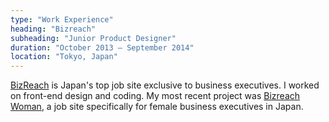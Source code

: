 ```yaml
---
type: "Work Experience"
heading: "Bizreach"
subheading: "Junior Product Designer"
duration: "October 2013 – September 2014"
location: "Tokyo, Japan"
---
```


<a href="https://www.bizreach.jp/" target="_blank">BizReach</a> is Japan's top job site exclusive to business executives. I worked on front-end design and coding. My most recent project was <a href="https://woman.bizreach.jp/" target="_blank">Bizreach Woman</a>, a job site specifically for female business executives in Japan.
